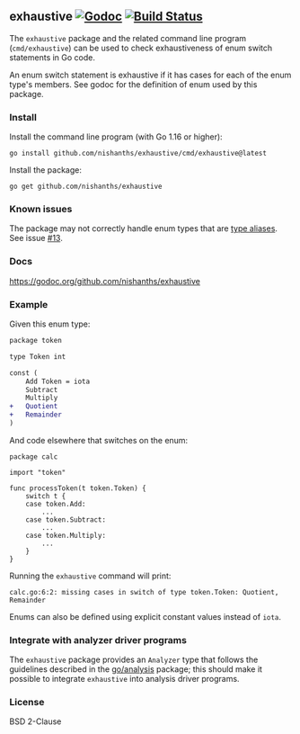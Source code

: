 ## exhaustive [![Godoc][godoc-status]][godoc] [![Build Status][build-status]][build]

The `exhaustive` package and the related command line program
(`cmd/exhaustive`) can be used to check exhaustiveness of enum switch
statements in Go code.

An enum switch statement is exhaustive if it has cases for each of the
enum type's members. See godoc for the definition of enum used by this
package.

### Install

Install the command line program (with Go 1.16 or higher):

```
go install github.com/nishanths/exhaustive/cmd/exhaustive@latest
```

Install the package:

```
go get github.com/nishanths/exhaustive
```

### Known issues

The package may not correctly handle enum types that are [type
aliases][4]. See issue [#13][5].

### Docs

https://godoc.org/github.com/nishanths/exhaustive

### Example

Given this enum type:

```diff
package token

type Token int

const (
	Add Token = iota
	Subtract
	Multiply
+	Quotient
+	Remainder
)
```

And code elsewhere that switches on the enum:

```
package calc

import "token"

func processToken(t token.Token) {
	switch t {
	case token.Add:
		...
	case token.Subtract:
		...
	case token.Multiply:
		...
	}
}
```

Running the `exhaustive` command will print:

```
calc.go:6:2: missing cases in switch of type token.Token: Quotient, Remainder
```

Enums can also be defined using explicit constant values instead of `iota`.

### Integrate with analyzer driver programs

The `exhaustive` package provides an `Analyzer` type that follows the
guidelines described in the [go/analysis][3] package; this should make
it possible to integrate `exhaustive` into analysis driver
programs.

### License

BSD 2-Clause

[godoc]: https://godoc.org/github.com/nishanths/exhaustive
[godoc-status]: https://godoc.org/github.com/nishanths/exhaustive?status.svg
[build]: https://travis-ci.org/nishanths/exhaustive
[build-status]: https://travis-ci.org/nishanths/exhaustive.svg?branch=master
[3]: https://godoc.org/golang.org/x/tools/go/analysis
[4]: https://go.googlesource.com/proposal/+/master/design/18130-type-alias.md
[5]: https://github.com/nishanths/exhaustive/issues/13
